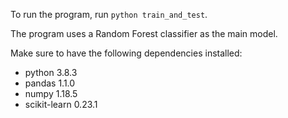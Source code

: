 To run the program, run `python train_and_test`.

The program uses a Random Forest classifier as the main model.

Make sure to have the following dependencies installed:

- python 3.8.3
- pandas 1.1.0
- numpy 1.18.5
- scikit-learn 0.23.1